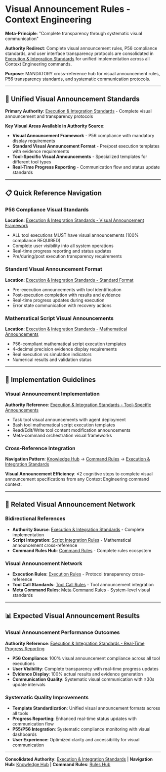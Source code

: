 # Visual Announcement Rules - Context Engineering

**Meta-Principle**: "Complete transparency through systematic visual communication"

**Authority Redirect**: Complete visual announcement rules, P56 compliance standards, and user interface transparency protocols are consolidated in [Execution & Integration Standards](./execution-integration-standards.md) for unified implementation across all Context Engineering commands.

**Purpose**: MANDATORY cross-reference hub for visual announcement rules, P56 transparency standards, and systematic communication protocols.

---

## 🔗 **Unified Visual Announcement Standards**

**Primary Authority**: [Execution & Integration Standards](./execution-integration-standards.md) - Complete visual announcement and transparency protocols

**Key Visual Areas Available in Authority Source**:
- **Visual Announcement Framework** - P56 compliance with mandatory display requirements
- **Standard Visual Announcement Format** - Pre/post execution templates with evidence requirements
- **Tool-Specific Visual Announcements** - Specialized templates for different tool types
- **Real-Time Progress Reporting** - Communication flow and status update standards

---

## 📋 **Quick Reference Navigation**

### **P56 Compliance Visual Standards**
**Location**: [Execution & Integration Standards - Visual Announcement Framework](./execution-integration-standards.md#-visual-announcement-framework)
- ALL tool executions MUST have visual announcements (100% compliance REQUIRED)
- Complete user visibility into all system operations
- Real-time progress reporting and status updates
- Pre/during/post execution transparency requirements

### **Standard Visual Announcement Format**
**Location**: [Execution & Integration Standards - Standard Format](./execution-integration-standards.md#standard-visual-announcement-format)
- Pre-execution announcements with tool identification
- Post-execution completion with results and evidence
- Real-time progress updates during execution
- Error state communication with recovery actions

### **Mathematical Script Visual Announcements**
**Location**: [Execution & Integration Standards - Mathematical Announcements](./execution-integration-standards.md#mathematical-script-visual-announcements)
- P56-compliant mathematical script execution templates
- 4-decimal precision evidence display requirements
- Real execution vs simulation indicators
- Numerical results and validation status


---

## 🎯 **Implementation Guidelines**

### **Visual Announcement Implementation**
**Authority Reference**: [Execution & Integration Standards - Tool-Specific Announcements](./execution-integration-standards.md#tool-specific-visual-announcements)
- Task tool visual announcements with agent deployment
- Bash tool mathematical script execution templates
- Read/Edit/Write tool content modification announcements
- Meta-command orchestration visual frameworks

### **Cross-Reference Integration**
**Navigation Pattern**: [Knowledge Hub](../README.md) → [Command Rules](../README.md#standards--compliance) → [Execution & Integration Standards](./execution-integration-standards.md)

**Visual Announcement Efficiency**: ≤2 cognitive steps to complete visual announcement specifications from any Context Engineering command context.

---

## 🔧 **Related Visual Announcement Network**

### **Bidirectional References**
- **Authority Source**: [Execution & Integration Standards](./execution-integration-standards.md) - Complete implementation
- **Script Integration**: [Script Integration Rules](./script-integration-rules.md) - Mathematical announcement cross-reference
- **Command Rules Hub**: [Command Rules](./README.md) - Complete rules ecosystem

### **Visual Announcement Network**
- **Execution Rules**: [Execution Rules](./execution-rules.md) - Protocol transparency cross-reference
- **Tool Call Standards**: [Tool Call Rules](./tool-call-rules.md) - Tool announcement integration
- **Meta Command Rules**: [Meta Command Rules](./meta-command-rules.md) - System-level visual standards

---

## 📊 **Expected Visual Announcement Results**

### **Visual Announcement Performance Outcomes**
**Authority Reference**: [Execution & Integration Standards - Real-Time Progress Reporting](./execution-integration-standards.md#-real-time-progress-reporting)
- **P56 Compliance**: 100% visual announcement compliance across all tool executions
- **User Visibility**: Complete transparency with real-time progress updates
- **Evidence Display**: 100% actual results and evidence generation
- **Communication Quality**: Systematic visual communication with ≤30s update intervals

### **Systematic Quality Improvements**
- **Template Standardization**: Unified visual announcement formats across all tools
- **Progress Reporting**: Enhanced real-time status updates with communication flow
- **P55/P56 Integration**: Systematic compliance monitoring with visual dashboards
- **User Experience**: Optimized clarity and accessibility for visual communication





---

**Consolidated Authority**: [Execution & Integration Standards](./execution-integration-standards.md) | **Navigation Hub**: [Knowledge Hub](../README.md) | **Command Rules**: [Rules Hub](./README.md)